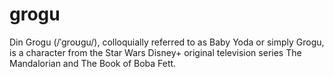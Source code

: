 # grogu
Din Grogu (/ˈɡroʊɡu/), colloquially referred to as Baby Yoda or simply Grogu, is a character from the Star Wars Disney+ original television series The Mandalorian and The Book of Boba Fett. 

